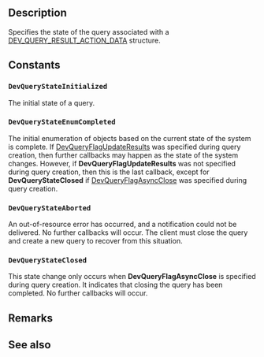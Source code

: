 ## Description

Specifies the state of the query associated with a [DEV_QUERY_RESULT_ACTION_DATA](https://learn.microsoft.com/windows/win32/api/devquerydef/ns-devquerydef-dev_query_result_action_data) structure.

## Constants

### `DevQueryStateInitialized`

The initial state of a query.

### `DevQueryStateEnumCompleted`

The initial enumeration of objects based on the current state of the system is complete. If [DevQueryFlagUpdateResults](https://learn.microsoft.com/windows/win32/api/devquerydef/ne-devquerydef-dev_query_flags) was specified during query creation, then further callbacks may happen as the state of the system changes. However, if **DevQueryFlagUpdateResults** was not specified during query creation, then this is the last callback, except for **DevQueryStateClosed** if [DevQueryFlagAsyncClose](https://learn.microsoft.com/windows/win32/api/devquerydef/e-devquerydef-dev_query_flags) was specified during query creation.

### `DevQueryStateAborted`

An out-of-resource error has occurred, and a notification could not be delivered. No further callbacks will occur. The client must close the query and create a new query to recover from this situation.

### `DevQueryStateClosed`

This state change only occurs when **DevQueryFlagAsyncClose** is specified during query creation. It indicates that closing the query has been completed. No further callbacks will occur.

## Remarks

## See also